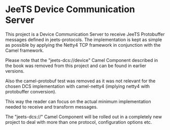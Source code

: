 
JeeTS Device Communication Server
========
This project is a Device Communication Server to receive JeeTS Protobuffer messages
defined in jeets-protocols. The implementation is kept as simple as possible 
by applying the Netty4 TCP framework in conjunction with the Camel framework.

Please note that the "jeets-dcs://device" Camel Component described in the book 
was removed from this project and can be found in earlier versions.

Also the camel-protobuf test was removed as it was not relevant 
for the chosen DCS implementation with camel-netty4 
(implying netty4 with protobuffer conversion).

This way the reader can focus on the actual minimum implementation needed
to receive and transform messages.

The "jeets-dcs://" Camel Component will be rolled out in a completely new project
to deal with more than one protocol, configuration options etc.